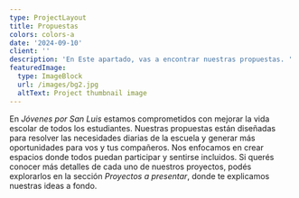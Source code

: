 ```yaml
---
type: ProjectLayout
title: Propuestas
colors: colors-a
date: '2024-09-10'
client: ''
description: 'En Este apartado, vas a encontrar nuestras propuestas. '
featuredImage:
  type: ImageBlock
  url: /images/bg2.jpg
  altText: Project thumbnail image
---
```

En *Jóvenes por San Luis* estamos comprometidos con mejorar la vida escolar de todos los estudiantes. Nuestras propuestas están diseñadas para resolver las necesidades diarias de la escuela y generar más oportunidades para vos y tus compañeros. Nos enfocamos en crear espacios donde todos puedan participar y sentirse incluidos. Si querés conocer más detalles de cada uno de nuestros proyectos, podés explorarlos en la sección *Proyectos a presentar*, donde te explicamos nuestras ideas a fondo.



